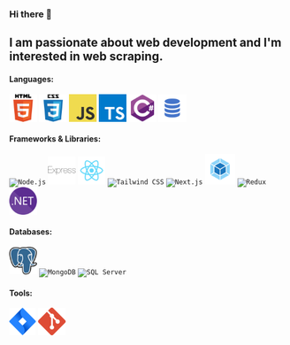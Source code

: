 ### Hi there 👋

## I am passionate about web development and I'm interested in web scraping.

#### Languages:

<code><img height="50" src="https://raw.githubusercontent.com/github/explore/80688e429a7d4ef2fca1e82350fe8e3517d3494d/topics/html/html.png" title="HTML5" alt="HTML5" /></code>
<code><img height="50" src="https://raw.githubusercontent.com/github/explore/80688e429a7d4ef2fca1e82350fe8e3517d3494d/topics/css/css.png" title="CSS3" alt="CSS3" /></code>
<code><img height="50" src="https://raw.githubusercontent.com/github/explore/80688e429a7d4ef2fca1e82350fe8e3517d3494d/topics/javascript/javascript.png" title="JavaScript" alt="JavaScript" /></code>
<code><img height="50" src="https://raw.githubusercontent.com/github/explore/80688e429a7d4ef2fca1e82350fe8e3517d3494d/topics/typescript/typescript.png" title="TypeScript" alt="TypeScript" /></code>
<code><img height="50" src="https://raw.githubusercontent.com/devicons/devicon/master/icons/csharp/csharp-original.svg" title="C#" alt="C#" /></code>
<code><img height="50" src="https://raw.githubusercontent.com/github/explore/80688e429a7d4ef2fca1e82350fe8e3517d3494d/topics/sql/sql.png" title="SQL" alt="SQL" /></code>

#### Frameworks & Libraries:

<code><img height="50" src="https://firebasestorage.googleapis.com/v0/b/portfolio-4dfa7.appspot.com/o/techStack%2Fbackend%2Fnodejs.png?alt=media&token=dc0bcc85-222f-4ac2-bdbb-ddd4cd201380" title="Node.js" alt="Node.js" /></code>
<code><img height="50" src="https://raw.githubusercontent.com/github/explore/80688e429a7d4ef2fca1e82350fe8e3517d3494d/topics/express/express.png" title="Express.js" alt="Express.js" /></code>
<code><img height="50" src="https://raw.githubusercontent.com/github/explore/80688e429a7d4ef2fca1e82350fe8e3517d3494d/topics/react/react.png" title="React.js" alt="React.js" /></code>
<code><img height="50" src="https://firebasestorage.googleapis.com/v0/b/portfolio-4dfa7.appspot.com/o/techStack%2Ffrontend%2Ftailwindcss.svg?alt=media&token=6a3ae013-3cee-4856-8c71-5fbce4733247" title="Tailwind CSS" alt="Tailwind CSS" /></code>
<code><img height="50" src="https://camo.githubusercontent.com/92ec9eb7eeab7db4f5919e3205918918c42e6772562afb4112a2909c1aaaa875/68747470733a2f2f6173736574732e76657263656c2e636f6d2f696d6167652f75706c6f61642f76313630373535343338352f7265706f7369746f726965732f6e6578742d6a732f6e6578742d6c6f676f2e706e67" title="Next.js" alt="Next.js" /></code>
<code><img height="55" src="https://raw.githubusercontent.com/github/explore/80688e429a7d4ef2fca1e82350fe8e3517d3494d/topics/webpack/webpack.png" title="Webpack" alt="Webpack" /></code>
<code><img height="50" src="https://firebasestorage.googleapis.com/v0/b/portfolio-4dfa7.appspot.com/o/techStack%2Ffrontend%2Fredux.png?alt=media&token=487783b3-fdb3-4252-b861-13bd1ff9719b" title="Redux" alt="Redux" /></code>
<code><img height="50" src="https://raw.githubusercontent.com/github/explore/93d8a67084f94b2a444e510199a6e7622e5b09a3/topics/dotnet/dotnet.png" title=".NET" alt=".NET" /></code>

#### Databases:

<code><img height="50" src="https://raw.githubusercontent.com/github/explore/80688e429a7d4ef2fca1e82350fe8e3517d3494d/topics/postgresql/postgresql.png" title="PostgreSQL" alt="PostgreSQL" /></code>
<code><img height="50" src="https://raw.githubusercontent.com/mongodb/mongo/master/docs/leaf.svg" title="MongoDB" alt="MongoDB" /></code>
<code><img height="50" src="https://www.svgrepo.com/show/303229/microsoft-sql-server-logo.svg" title="SQL Server" alt="SQL Server" /></code>

#### Tools:

<code><img height="50" src="https://github.com/mk-sdet/mk-sdet/raw/main/assets/jira.png" title="Jira" alt="Jira" /></code>
<code><img height="50" src="https://github.com/mk-sdet/mk-sdet/raw/main/assets/git.png" title="Git" alt="Git" /></code>
